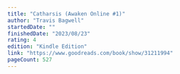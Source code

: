```yaml
---
title: "Catharsis (Awaken Online #1)"
author: "Travis Bagwell"
startedDate: ""
finishedDate: "2023/08/23"
rating: 4
edition: "Kindle Edition"
link: "https://www.goodreads.com/book/show/31211994"
pageCount: 527
---
```



